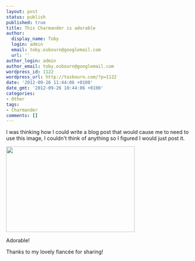 ```yaml
---
layout: post
status: publish
published: true
title: This Charmander is adorable
author:
  display_name: Toby
  login: admin
  email: toby.osbourn@googlemail.com
  url: ''
author_login: admin
author_email: toby.osbourn@googlemail.com
wordpress_id: 1122
wordpress_url: http://tosbourn.com/?p=1122
date: '2012-09-26 11:44:06 +0100'
date_gmt: '2012-09-26 10:44:06 +0100'
categories:
- Other
tags:
- Charmander
comments: []
---
```

<p>I was thinking how I could write a blog post that would cause me to need to use this image, I couldn't think of anything so I figured I would just post it.</p>
<p><img alt="" src="http://i.imgur.com/DfQqM.gif" title="Charmander being adorable" class="alignnone" width="350" height="233" /></p>
<p>Adorable!</p>
<p>Thanks to my lovely fiancée for sharing!</p>
